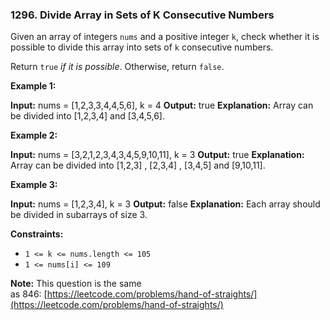 ### 1296\. Divide Array in Sets of K Consecutive Numbers

Given an array of integers `nums` and a positive integer `k`, check whether it is possible to divide this array into sets of `k` consecutive numbers.

Return `true` _if it is possible_. Otherwise, return `false`.

**Example 1:**

**Input:** nums = \[1,2,3,3,4,4,5,6\], k = 4
**Output:** true
**Explanation:** Array can be divided into \[1,2,3,4\] and \[3,4,5,6\].

**Example 2:**

**Input:** nums = \[3,2,1,2,3,4,3,4,5,9,10,11\], k = 3
**Output:** true
**Explanation:** Array can be divided into \[1,2,3\] , \[2,3,4\] , \[3,4,5\] and \[9,10,11\].

**Example 3:**

**Input:** nums = \[1,2,3,4\], k = 3
**Output:** false
**Explanation:** Each array should be divided in subarrays of size 3.

**Constraints:**

*   `1 <= k <= nums.length <= 105`
*   `1 <= nums[i] <= 109`

**Note:** This question is the same as 846: [https://leetcode.com/problems/hand-of-straights/](https://leetcode.com/problems/hand-of-straights/)
